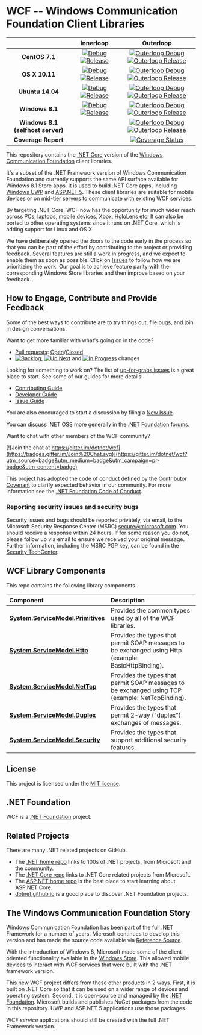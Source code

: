 # WCF -- Windows Communication Foundation Client Libraries

| |Innerloop|Outerloop|
|:-:|:-:|:-:|
|**CentOS 7.1**|[![Debug](https://img.shields.io/jenkins/s/http/dotnet-ci.cloudapp.net/job/dotnet_wcf/job/master/centos7.1_debug.svg?label=debug+x64)](https://ci.dot.net/job/dotnet_wcf/job/master/job/centos7.1_debug/) [![Release](https://img.shields.io/jenkins/s/http/dotnet-ci.cloudapp.net/job/dotnet_wcf/job/master/centos7.1_release.svg?label=release+x64)](https://ci.dot.net/job/dotnet_wcf/job/master/job/centos7.1_release/)|[![Outerloop Debug](https://img.shields.io/jenkins/s/http/dotnet-ci.cloudapp.net/job/dotnet_wcf/job/master/outerloop_centos7.1_debug.svg?label=outerloop+debug+x64)](https://ci.dot.net/job/dotnet_wcf/job/master/job/outerloop_centos7.1_debug/) [![Outerloop Release](https://img.shields.io/jenkins/s/http/dotnet-ci.cloudapp.net/job/dotnet_wcf/job/master/outerloop_centos7.1_release.svg?label=outerloop+release+x64)](https://ci.dot.net/job/dotnet_wcf/job/master/job/outerloop_centos7.1_release/)|
|**OS X 10.11**|[![Debug](https://img.shields.io/jenkins/s/http/dotnet-ci.cloudapp.net/job/dotnet_wcf/job/master/osx_debug.svg?label=debug+x64)](https://ci.dot.net/job/dotnet_wcf/job/master/job/osx_debug/) [![Release](https://img.shields.io/jenkins/s/http/dotnet-ci.cloudapp.net/job/dotnet_wcf/job/master/osx_release.svg?label=release+x64)](https://ci.dot.net/job/dotnet_wcf/job/master/job/osx_release/)|[![Outerloop Debug](https://img.shields.io/jenkins/s/http/dotnet-ci.cloudapp.net/job/dotnet_wcf/job/master/outerloop_osx_debug.svg?label=outerloop+debug+x64)](https://ci.dot.net/job/dotnet_wcf/job/master/job/outerloop_osx_debug/) [![Outerloop Release](https://img.shields.io/jenkins/s/http/dotnet-ci.cloudapp.net/job/dotnet_wcf/job/master/outerloop_osx_release.svg?label=outerloop+release+x64)](https://ci.dot.net/job/dotnet_wcf/job/master/job/outerloop_osx_release/)|
|**Ubuntu 14.04**|[![Debug](https://img.shields.io/jenkins/s/http/dotnet-ci.cloudapp.net/job/dotnet_wcf/job/master/ubuntu14.04_debug.svg?label=debug+x64)](https://ci.dot.net/job/dotnet_wcf/job/master/job/ubuntu14.04_debug/) [![Release](https://img.shields.io/jenkins/s/http/dotnet-ci.cloudapp.net/job/dotnet_wcf/job/master/ubuntu14.04_release.svg?label=release+x64)](https://ci.dot.net/job/dotnet_wcf/job/master/job/ubuntu14.04_release/)|[![Outerloop Debug](https://img.shields.io/jenkins/s/http/dotnet-ci.cloudapp.net/job/dotnet_wcf/job/master/outerloop_ubuntu14.04_debug.svg?label=outerloop+debug+x64)](https://ci.dot.net/job/dotnet_wcf/job/master/job/outerloop_ubuntu14.04_debug/) [![Outerloop Release](https://img.shields.io/jenkins/s/http/dotnet-ci.cloudapp.net/job/dotnet_wcf/job/master/outerloop_ubuntu14.04_release.svg?label=outerloop+release+x64)](https://ci.dot.net/job/dotnet_wcf/job/master/job/outerloop_ubuntu14.04_release/)|
|**Windows 8.1**|[![Debug](https://img.shields.io/jenkins/s/http/dotnet-ci.cloudapp.net/job/dotnet_wcf/job/master/windows_nt_debug.svg?label=debug+x64)](https://ci.dot.net/job/dotnet_wcf/job/master/job/windows_nt_debug/) [![Release](https://img.shields.io/jenkins/s/http/dotnet-ci.cloudapp.net/job/dotnet_wcf/job/master/windows_nt_release.svg?label=release+x64)](https://ci.dot.net/job/dotnet_wcf/job/master/job/windows_nt_release/)|[![Outerloop Debug](https://img.shields.io/jenkins/s/http/dotnet-ci.cloudapp.net/job/dotnet_wcf/job/master/outerloop_windows_nt_debug.svg?label=outerloop+debug+x64)](https://ci.dot.net/job/dotnet_wcf/job/master/job/outerloop_windows_nt_debug/) [![Outerloop Release](https://img.shields.io/jenkins/s/http/dotnet-ci.cloudapp.net/job/dotnet_wcf/job/master/outerloop_windows_nt_release.svg?label=outerloop+release+x64)](https://ci.dot.net/job/dotnet_wcf/job/master/job/outerloop_windows_nt_release/)|
|**Windows 8.1 (selfhost server)**||[![Outerloop Debug](https://img.shields.io/jenkins/s/http/dotnet-ci.cloudapp.net/job/dotnet_wcf/job/master/outerloop_selfhost_windows_nt_debug.svg?label=outerloop+debug+x64)](https://ci.dot.net/job/dotnet_wcf/job/master/job/outerloop_selfhost_windows_nt_debug/) [![Outerloop Release](https://img.shields.io/jenkins/s/http/dotnet-ci.cloudapp.net/job/dotnet_wcf/job/master/outerloop_selfhost_windows_nt_release.svg?label=outerloop+release+x64)](https://ci.dot.net/job/dotnet_wcf/job/master/job/outerloop_selfhost_windows_nt_release/)|
|**Coverage Report**||[![Coverage Status](https://ci.dot.net/job/dotnet_wcf/job/master/job/code_coverage_windows_nt_debug/lastStableBuild/Code_Coverage_Report/badge_combined.svg)](https://ci.dot.net/job/dotnet_wcf/job/master/job/code_coverage_windows_nt_debug/)|



This repository contains the [.NET Core](http://github.com/dotnet/core) version of the [Windows Communication Foundation](https://msdn.microsoft.com/en-us/library/dd456779.aspx) client libraries.

It's a subset of the .NET Framework version of Windows Communication Foundation and currently supports the same API surface available for Windows 8.1 Store apps. It is used to build .NET Core apps, including [Windows UWP](https://msdn.microsoft.com/en-us/library/windows/apps/dn609832.aspx) and [ASP.NET 5](http://weblogs.asp.net/scottgu/introducing-asp-net-5). These client libraries are suitable for mobile devices or on mid-tier servers to communicate with existing WCF services.

By targeting .NET Core, WCF now has the opportunity for much wider reach across PCs, laptops, mobile devices, Xbox, HoloLens etc. It can also be ported to other operating systems since it runs on .NET Core, which is adding support for Linux and OS X.

We have deliberately opened the doors to the code early in the process so that you can be part of the effort by contributing to the project or providing feedback. Several features are still a work in progress, and we expect to enable them as soon as possible. Click on [Issues](https://github.com/dotnet/wcf/issues) to follow how we are prioritizing the work. Our goal is to achieve feature parity with the corresponding Windows Store libraries and then improve based on your feedback.

## How to Engage, Contribute and Provide Feedback

Some of the best ways to contribute are to try things out, file bugs, and join in design conversations. 

Want to get more familiar with what's going on in the code?
* [Pull requests](https://github.com/dotnet/wcf/pulls): [Open](https://github.com/dotnet/wcf/pulls?q=is%3Aopen+is%3Apr)/[Closed](https://github.com/dotnet/wcf/pulls?q=is%3Apr+is%3Aclosed)
* [![Backlog](https://cloud.githubusercontent.com/assets/1302850/6260412/38987b1e-b793-11e4-9ade-d3fef4c6bf48.png)](https://github.com/dotnet/wcf/issues?q=is%3Aopen+is%3Aissue+label%3A%220+-+Backlog%22), [![Up Next](https://cloud.githubusercontent.com/assets/1302850/6260418/4c2c7a54-b793-11e4-8ce1-a27ff5378d08.png)](https://github.com/dotnet/wcf/issues?q=is%3Aopen+is%3Aissue+label%3A%221+-+Up+Next%22) and [![In Progress](https://cloud.githubusercontent.com/assets/1302850/6260414/41b0fc30-b793-11e4-9d50-d09563cd138a.png)](https://github.com/dotnet/wcf/issues?q=is%3Aopen+is%3Aissue+label%3A%222+-+In+Progress%22) changes

Looking for something to work on? The list of [up-for-grabs issues](https://github.com/dotnet/wcf/labels/up-for-grabs) is a great place to start. See some of our guides for more details:

* [Contributing Guide](Documentation/contributing.md)
* [Developer Guide](Documentation/developer-guide.md)
* [Issue Guide](Documentation/issue-guide.md)

You are also encouraged to start a discussion by filing a [New Issue](https://github.com/dotnet/wcf/issues/new).

You can discuss .NET OSS more generally in the [.NET Foundation forums].

Want to chat with other members of the WCF community?

[![Join the chat at https://gitter.im/dotnet/wcf](https://badges.gitter.im/Join%20Chat.svg)](https://gitter.im/dotnet/wcf?utm_source=badge&utm_medium=badge&utm_campaign=pr-badge&utm_content=badge)

This project has adopted the code of conduct defined by the [Contributor Covenant](http://contributor-covenant.org/)
to clarify expected behavior in our community.
For more information see the [.NET Foundation Code of Conduct](http://www.dotnetfoundation.org/code-of-conduct).

[.NET Foundation forums]: http://forums.dotnetfoundation.org/

### Reporting security issues and security bugs

Security issues and bugs should be reported privately, via email, to the
Microsoft Security Response Center (MSRC) <secure@microsoft.com>. You should
receive a response within 24 hours. If for some reason you do not, please follow
up via email to ensure we received your original message. Further information,
including the MSRC PGP key, can be found in the
[Security TechCenter](https://technet.microsoft.com/en-us/security/ff852094.aspx).

## WCF Library Components

This repo contains the following library components.

|Component|Description|
|:--------|:----------|
|[**System.ServiceModel.Primitives**](https://www.nuget.org/packages/System.ServiceModel.Primitives)|Provides the common types used by all of the WCF libraries.| 
|[**System.ServiceModel.Http**](https://www.nuget.org/packages/System.ServiceModel.Http)|Provides the types that permit SOAP messages to be exchanged using Http (example: BasicHttpBinding).|
|[**System.ServiceModel.NetTcp**](https://www.nuget.org/packages/System.ServiceModel.NetTcp)|Provides the types that permit SOAP messages to be exchanged using TCP (example: NetTcpBinding).|
|[**System.ServiceModel.Duplex**](https://www.nuget.org/packages/System.ServiceModel.Duplex)|Provides the types that permit 2-way ("duplex") exchanges of messages.|
|[**System.ServiceModel.Security**](https://www.nuget.org/packages/System.ServiceModel.Security)|Provides the types that support additional security features.|

## License

This project is licensed under the [MIT license](LICENSE).

## .NET Foundation

WCF is a [.NET Foundation](http://www.dotnetfoundation.org/projects) project.

## Related Projects
There are many .NET related projects on GitHub.

- The
[.NET home repo](https://github.com/Microsoft/dotnet) links to 100s of .NET projects, from Microsoft and the community.
- The [.NET Core repo](https://github.com/dotnet/core) links to .NET Core related projects from Microsoft.
- The [ASP.NET home repo](https://github.com/aspnet/home) is the best place to start learning about ASP.NET Core.
- [dotnet.github.io](http://dotnet.github.io) is a good place to discover .NET Foundation projects.

## The Windows Communication Foundation Story

[Windows Communication Foundation](https://msdn.microsoft.com/en-us/library/dd456779.aspx) has been part of the full .NET Framework for a number of years. Microsoft continues to develop this version and has made the source code available via [Reference Source](https://github.com/microsoft/referencesource).

With the introduction of Windows 8, Microsoft made some of the client-oriented functionality available in the [Windows Store](https://msdn.microsoft.com/en-us/library/hh556233(v=vs.110).aspx). This allowed mobile devices to interact with WCF services that were built with the .NET framework version.

This new WCF project differs from these other products in 2 ways. First, it is built on .NET Core so that it can be used on a wider range of devices and operating system. Second, it is open-source and managed by the [.NET Foundation](http://www.dotnetfoundation.org/projects). Microsoft builds and publishes NuGet packages from the code in this repository. UWP and ASP.NET 5 applications use those packages.

WCF *service* applications should still be created with the full .NET Framework version.
